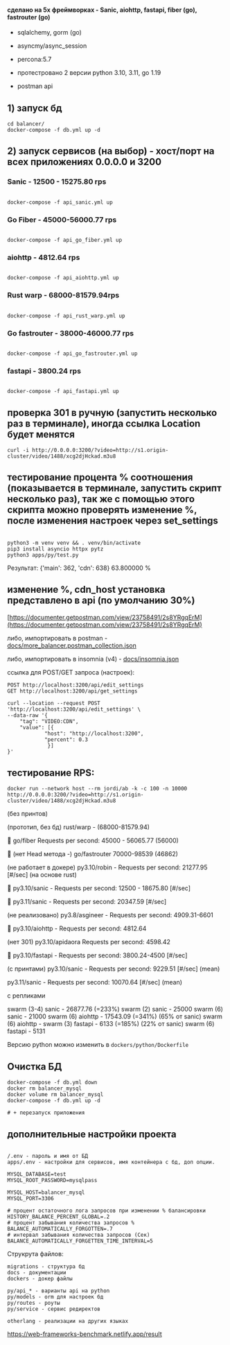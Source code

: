 #### сделано на 5х фреймворках - Sanic, aiohttp, fastapi, fiber (go), fastrouter (go) 

 + sqlalchemy, gorm (go)

 + asyncmy/async_session 

 + percona:5.7

 + протестровано 2 версии python 3.10, 3.11, go 1.19
 
 + postman api


## 1) запуск бд

```
cd balancer/
docker-compose -f db.yml up -d

```

## 2) запуск сервисов (на выбор) - хост/порт на всех приложениях 0.0.0.0 и 3200


### Sanic - 12500 - 15275.80 rps
```

docker-compose -f api_sanic.yml up

```

### Go Fiber - 45000-56000.77 rps
```

docker-compose -f api_go_fiber.yml up

```

### aiohttp - 4812.64 rps
```

docker-compose -f api_aiohttp.yml up

```

### Rust warp - 68000-81579.94rps
```

docker-compose -f api_rust_warp.yml up

```

### Go fastrouter - 38000-46000.77 rps
```

docker-compose -f api_go_fastrouter.yml up

```

### fastapi - 3800.24 rps
```

docker-compose -f api_fastapi.yml up

```

## проверка 301 в ручную (запустить несколько раз в терминале), иногда ссылка Location будет менятся
```
curl -i http://0.0.0.0:3200/?video=http://s1.origin-cluster/video/1488/xcg2djHckad.m3u8
```


## тестирование процента % соотношения (показывается в терминале, запустить скрипт несколько раз), так же с помощью этого скрипта можно проверять изменение %, после изменения настроек через set_settings
```

python3 -m venv venv && . venv/bin/activate
pip3 install asyncio httpx pytz
python3 apps/py/test.py

```

Результат: {'main': 362, 'cdn': 638} 63.800000 %


## изменение %, cdn_host установка представлено в api (по умолчанию 30%)
[https://documenter.getpostman.com/view/23758491/2s8YRgqErM](https://documenter.getpostman.com/view/23758491/2s8YRgqErM)

либо, импортировать в postman - [docs/more_balancer.postman_collection.json]()

либо, импортировать в insomnia (v4) - [docs/insomnia.json]()

ссылка для POST/GET запроса (настроек):
```
POST http://localhost:3200/api/edit_settings
GET http://localhost:3200/api/get_settings

curl --location --request POST 'http://localhost:3200/api/edit_settings' \
--data-raw '{
	"tag": "VIDEO:CDN",
	"value": [{
            "host": "http://localhost:3200",
            "percent": 0.3
			 }]
}'
```


## тестирование RPS:

```
docker run --network host --rm jordi/ab -k -c 100 -n 10000 http://0.0.0.0:3200/?video=http://s1.origin-cluster/video/1488/xcg2djHckad.m3u8
```

(без принтов)


(прототип, без бд) rust/warp - (68000-81579.94)

📌 go/fiber Requests per second:    45000 - 56065.77 (56000)

📌 (нет Head метода -) go/fastrouter      70000-98539 (46862)

(не работает в докере) py3.10/robin - Requests per second:    21277.95 [#/sec] (на основе rust)

📌 py3.10/sanic - Requests per second:    12500 - 18675.80 [#/sec]

📌 py3.11/sanic - Requests per second:    20347.59 [#/sec] 

(не реализовано) py3.8/asgineer - Requests per second:    4909.31-6601

📌 py3.10/aiohttp - Requests per second:    4812.64

(нет 301) py3.10/apidaora Requests per second:    4598.42

📌 py3.10/fastapi - Requests per second:    3800.24-4500 [#/sec] 

(с принтами)
py3.10/sanic - Requests per second:    9229.51 [#/sec] (mean)

py3.11/sanic - Requests per second:    10070.64 [#/sec] (mean)


с репликами

swarm (3-4) sanic - 26877.76 (=233%)
swarm (2) sanic - 25000
swarm (6) sanic - 21000
swarm (6) aiohttp - 17543.09 (=341%) (65% от sanic)
swarm (6) aiohttp - 
swarm (3) fastapi - 6133 (=185%) (22% от sanic)
swarm (6) fastapi - 5131




Версию python можно изменить в ```dockers/python/Dockerfile```


## Очистка БД
```
docker-compose -f db.yml down
docker rm balancer_mysql
docker volume rm balancer_mysql
docker-compose -f db.yml up -d

# + перезапуск приложения
```


## дополнительные настройки проекта

```

/.env - пароль и имя от БД
apps/.env - настройки для сервисов, имя контейнера с бд, доп опции.

```

```
MYSQL_DATABASE=test
MYSQL_ROOT_PASSWORD=mysqlpass

MYSQL_HOST=balancer_mysql
MYSQL_PORT=3306

# процент остаточного лога запросов при изменении % балансировки
HISTORY_BALANCE_PERCENT_GLOBAL=.2
# процент забывания количества запросов %
BALANCE_AUTOMATICALLY_FORGOTTEN=.7
# интервал забывания количества запросов (Сек)
BALANCE_AUTOMATICALLY_FORGETTEN_TIME_INTERVAL=5

```


Струкрута файлов:

```
migrations - структура бд
docs - документации
dockers - докер файлы

py/api_* - варианты api на python
py/models - orm для настроек бд
py/routes - роуты
py/service - сервис редиректов

otherlang - реализации на других языках
```


https://web-frameworks-benchmark.netlify.app/result

